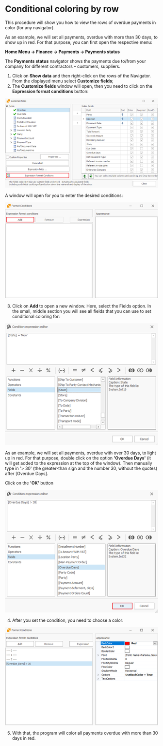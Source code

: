 # Conditional coloring by row

This procedure will show you how to view the rows of overdue payments in color (for any navigator). 

As an example, we will set all payments, overdue with more than 30 days, to show up in red. For that purpose, you can first open the respective menu: 

<b>Home Menu -> Finance -> Payments -> Payments status </b>

The <b>Payments status</b> navigator shows the payments due to/from your company for different contractors – customers, suppliers.

1.	Click on <b>Show data</b> and then right-click on the rows of the Navigator. From the displayed menu select **Customize fields**; 
2.	The <b>Customize fields</b> window will open, then you need to click on the <b>Expression format conditions</b> button: 

![Customize fields](pictures/customize-fileds.png)
 
A window will open for you to enter the desired conditions:

![Format Conditions](pictures/format-conditions.png)

3.	Click on <b>Add</b> to open a new window. Here, select the Fields option. In the small, middle section you will see all fields that you can use to set conditional coloring for:

![Condition expression editor](pictures/condition-expression-editor.png)
 
As an example, we will set all payments, overdue with over 30 days, to light up in red. For that purpose, double click on the option <b>'Overdue Days'</b> (it will get added to the expression at the top of the window). Then manually type in '> 30' (the greater-than sign and the number 30, without the quotes) after [Overdue Days].

Click on the <b>'OK'</b> button

![Overdue Days](pictures/overdue-days.png)

4.	After you set the condition, you need to choose a color:

![Selecting color](pictures/select-color.png)

5.	With that, the program will color all payments overdue with more than 30 days in red.
